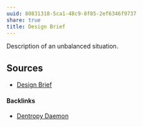 ```yaml
---
uuid: 80831318-5ca1-48c9-8f85-2ef6346f9737
share: true
title: Design Brief
---
```

Description of an unbalanced situation.


## Sources

* [Design Brief](https://hced.notion.site/Design-Brief-416bb2fb1bad498cb7618fcbe4655201)

#### Backlinks

* [Dentropy Daemon](/15c66694-3dc9-4115-afb8-887a6e52ffea)